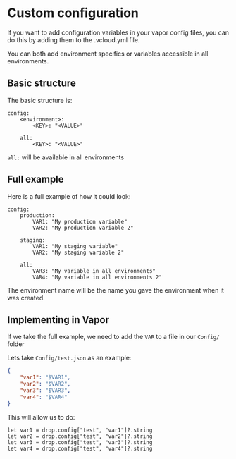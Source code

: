 # Custom configuration

If you want to add configuration variables in your vapor config files,
you can do this by adding them to the .vcloud.yml file.

You can both add environment specifics or variables accessible in all
environments.

## Basic structure

The basic structure is:

```
config:
    <environment>:
        <KEY>: "<VALUE>"

    all:
        <KEY>: "<VALUE>"
```

`all:` will be available in all environments

## Full example

Here is a full example of how it could look:

```
config:
    production:
        VAR1: "My production variable"
        VAR2: "My production variable 2"

    staging:
        VAR1: "My staging variable"
        VAR2: "My staging variable 2"

    all:
        VAR3: "My variable in all environments"
        VAR4: "My variable in all environments 2"
```

The environment name will be the name you gave the environment when it
was created.

## Implementing in Vapor

If we take the full example, we need to add the `VAR` to a file in our `Config/` folder

Lets take `Config/test.json` as an example:

```JSON
{
    "var1": "$VAR1",
    "var2": "$VAR2",
    "var3": "$VAR3",
    "var4": "$VAR4"
}
```

This will allow us to do:

```
let var1 = drop.config["test", "var1"]?.string
let var2 = drop.config["test", "var2"]?.string
let var3 = drop.config["test", "var3"]?.string
let var4 = drop.config["test", "var4"]?.string
```
